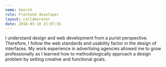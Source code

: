 ```yaml
---
name: Georch
role: Frontend developer
layout: collaborator
date: 2018-03-10 15:07:55
---
```

I understand design and web development from a purist perspective.  Therefore, I follow the web standards and usability factor in the design of interfaces.  My work experience in advertising agencies allowed me to grow professionally as I learned how to methodologically approach a design problem by setting creative and functional goals.
